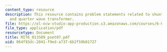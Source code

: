 ```yaml
---
content_type: resource
description: This resource contains problem statements related to shunting, impedance,
  and quarter wave transformer.
file: https://ol-ocw-studio-app-production.s3.amazonaws.com/courses/6-013-electromagnetics-and-applications-spring-2009/064f93dc2041f9eda7376b2f59b01727_MIT6_013S09_pset07.pdf
file_type: application/pdf
resourcetype: Document
title: MIT6_013S09_pset07.pdf
uid: 064f93dc-2041-f9ed-a737-6b2f59b01727
---
```

